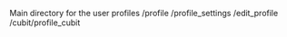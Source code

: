 Main directory for the user profiles
  /profile
  /profile_settings
  /edit_profile
  /cubit/profile_cubit

